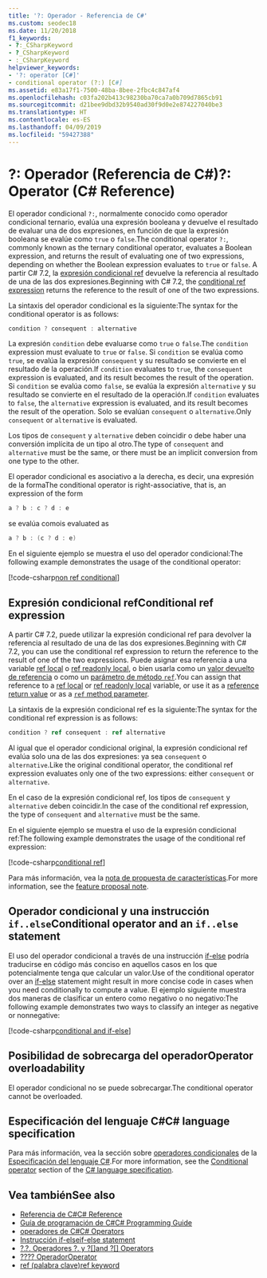 ```yaml
---
title: '?: Operador - Referencia de C#'
ms.custom: seodec18
ms.date: 11/20/2018
f1_keywords:
- ?:_CSharpKeyword
- ?_CSharpKeyword
- :_CSharpKeyword
helpviewer_keywords:
- '?: operator [C#]'
- conditional operator (?:) [C#]
ms.assetid: e83a17f1-7500-48ba-8bee-2fbc4c847af4
ms.openlocfilehash: c03fa202b413c98230ba70ca7a0b709d7865cb91
ms.sourcegitcommit: d21bee9dbd32b9540ad30f9d0e2e874227040be3
ms.translationtype: HT
ms.contentlocale: es-ES
ms.lasthandoff: 04/09/2019
ms.locfileid: "59427388"
---
```

# <a name="-operator-c-reference"></a><span data-ttu-id="e0a4d-102">?: Operador (Referencia de C#)</span><span class="sxs-lookup"><span data-stu-id="e0a4d-102">?: Operator (C# Reference)</span></span>

<span data-ttu-id="e0a4d-103">El operador condicional `?:`, normalmente conocido como operador condicional ternario, evalúa una expresión booleana y devuelve el resultado de evaluar una de dos expresiones, en función de que la expresión booleana se evalúe como `true` o `false`.</span><span class="sxs-lookup"><span data-stu-id="e0a4d-103">The conditional operator `?:`, commonly known as the ternary conditional operator, evaluates a Boolean expression, and returns the result of evaluating one of two expressions, depending on whether the Boolean expression evaluates to `true` or `false`.</span></span> <span data-ttu-id="e0a4d-104">A partir C# 7.2, la [expresión condicional ref](#conditional-ref-expression) devuelve la referencia al resultado de una de las dos expresiones.</span><span class="sxs-lookup"><span data-stu-id="e0a4d-104">Beginning with C# 7.2, the [conditional ref expression](#conditional-ref-expression) returns the reference to the result of one of the two expressions.</span></span>

<span data-ttu-id="e0a4d-105">La sintaxis del operador condicional es la siguiente:</span><span class="sxs-lookup"><span data-stu-id="e0a4d-105">The syntax for the conditional operator is as follows:</span></span>

```csharp
condition ? consequent : alternative
```

<span data-ttu-id="e0a4d-106">La expresión `condition` debe evaluarse como `true` o `false`.</span><span class="sxs-lookup"><span data-stu-id="e0a4d-106">The `condition` expression must evaluate to `true` or `false`.</span></span> <span data-ttu-id="e0a4d-107">Si `condition` se evalúa como `true`, se evalúa la expresión `consequent` y su resultado se convierte en el resultado de la operación.</span><span class="sxs-lookup"><span data-stu-id="e0a4d-107">If `condition` evaluates to `true`, the `consequent` expression is evaluated, and its result becomes the result of the operation.</span></span> <span data-ttu-id="e0a4d-108">Si `condition` se evalúa como `false`, se evalúa la expresión `alternative` y su resultado se convierte en el resultado de la operación.</span><span class="sxs-lookup"><span data-stu-id="e0a4d-108">If `condition` evaluates to `false`, the `alternative` expression is evaluated, and its result becomes the result of the operation.</span></span> <span data-ttu-id="e0a4d-109">Solo se evalúan `consequent` o `alternative`.</span><span class="sxs-lookup"><span data-stu-id="e0a4d-109">Only `consequent` or `alternative` is evaluated.</span></span>

<span data-ttu-id="e0a4d-110">Los tipos de `consequent` y `alternative` deben coincidir o debe haber una conversión implícita de un tipo al otro.</span><span class="sxs-lookup"><span data-stu-id="e0a4d-110">The type of `consequent` and `alternative` must be the same, or there must be an implicit conversion from one type to the other.</span></span>

<span data-ttu-id="e0a4d-111">El operador condicional es asociativo a la derecha, es decir, una expresión de la forma</span><span class="sxs-lookup"><span data-stu-id="e0a4d-111">The conditional operator is right-associative, that is, an expression of the form</span></span>

```csharp
a ? b : c ? d : e
```

<span data-ttu-id="e0a4d-112">se evalúa como</span><span class="sxs-lookup"><span data-stu-id="e0a4d-112">is evaluated as</span></span>

```csharp
a ? b : (c ? d : e)
```

<span data-ttu-id="e0a4d-113">En el siguiente ejemplo se muestra el uso del operador condicional:</span><span class="sxs-lookup"><span data-stu-id="e0a4d-113">The following example demonstrates the usage of the conditional operator:</span></span>

[!code-csharp[non ref conditional](~/samples/snippets/csharp/language-reference/operators/ConditionalExamples.cs#ConditionalValue)]

## <a name="conditional-ref-expression"></a><span data-ttu-id="e0a4d-114">Expresión condicional ref</span><span class="sxs-lookup"><span data-stu-id="e0a4d-114">Conditional ref expression</span></span>

<span data-ttu-id="e0a4d-115">A partir C# 7.2, puede utilizar la expresión condicional ref para devolver la referencia al resultado de una de las dos expresiones.</span><span class="sxs-lookup"><span data-stu-id="e0a4d-115">Beginning with C# 7.2, you can use the conditional ref expression to return the reference to the result of one of the two expressions.</span></span> <span data-ttu-id="e0a4d-116">Puede asignar esa referencia a una variable [ref local](../keywords/ref.md#ref-locals) o [ref readonly local](../keywords/ref.md#ref-readonly-locals), o bien usarla como un [valor devuelto de referencia](../keywords/ref.md#reference-return-values) o como un [parámetro de método `ref`](../keywords/ref.md#passing-an-argument-by-reference).</span><span class="sxs-lookup"><span data-stu-id="e0a4d-116">You can assign that reference to a [ref local](../keywords/ref.md#ref-locals) or [ref readonly local](../keywords/ref.md#ref-readonly-locals) variable, or use it as a [reference return value](../keywords/ref.md#reference-return-values) or as a [`ref` method parameter](../keywords/ref.md#passing-an-argument-by-reference).</span></span>

<span data-ttu-id="e0a4d-117">La sintaxis de la expresión condicional ref es la siguiente:</span><span class="sxs-lookup"><span data-stu-id="e0a4d-117">The syntax for the conditional ref expression is as follows:</span></span>

```csharp
condition ? ref consequent : ref alternative
```

<span data-ttu-id="e0a4d-118">Al igual que el operador condicional original, la expresión condicional ref evalúa solo una de las dos expresiones: ya sea `consequent` o `alternative`.</span><span class="sxs-lookup"><span data-stu-id="e0a4d-118">Like the original conditional operator, the conditional ref expression evaluates only one of the two expressions: either `consequent` or `alternative`.</span></span>

<span data-ttu-id="e0a4d-119">En el caso de la expresión condicional ref, los tipos de `consequent` y `alternative` deben coincidir.</span><span class="sxs-lookup"><span data-stu-id="e0a4d-119">In the case of the conditional ref expression, the type of `consequent` and `alternative` must be the same.</span></span>

<span data-ttu-id="e0a4d-120">En el siguiente ejemplo se muestra el uso de la expresión condicional ref:</span><span class="sxs-lookup"><span data-stu-id="e0a4d-120">The following example demonstrates the usage of the conditional ref expression:</span></span>

[!code-csharp[conditional ref](~/samples/snippets/csharp/language-reference/operators/ConditionalExamples.cs#ConditionalRef)]

<span data-ttu-id="e0a4d-121">Para más información, vea la [nota de propuesta de características](../../../../_csharplang/proposals/csharp-7.2/conditional-ref.md).</span><span class="sxs-lookup"><span data-stu-id="e0a4d-121">For more information, see the [feature proposal note](../../../../_csharplang/proposals/csharp-7.2/conditional-ref.md).</span></span>

## <a name="conditional-operator-and-an-ifelse-statement"></a><span data-ttu-id="e0a4d-122">Operador condicional y una instrucción `if..else`</span><span class="sxs-lookup"><span data-stu-id="e0a4d-122">Conditional operator and an `if..else` statement</span></span>

<span data-ttu-id="e0a4d-123">El uso del operador condicional a través de una instrucción [if-else](../keywords/if-else.md) podría traducirse en código más conciso en aquellos casos en los que potencialmente tenga que calcular un valor.</span><span class="sxs-lookup"><span data-stu-id="e0a4d-123">Use of the conditional operator over an [if-else](../keywords/if-else.md) statement might result in more concise code in cases when you need conditionally to compute a value.</span></span> <span data-ttu-id="e0a4d-124">El ejemplo siguiente muestra dos maneras de clasificar un entero como negativo o no negativo:</span><span class="sxs-lookup"><span data-stu-id="e0a4d-124">The following example demonstrates two ways to classify an integer as negative or nonnegative:</span></span>

[!code-csharp[conditional and if-else](~/samples/snippets/csharp/language-reference/operators/ConditionalExamples.cs#CompareWithIf)]

## <a name="operator-overloadability"></a><span data-ttu-id="e0a4d-125">Posibilidad de sobrecarga del operador</span><span class="sxs-lookup"><span data-stu-id="e0a4d-125">Operator overloadability</span></span>

<span data-ttu-id="e0a4d-126">El operador condicional no se puede sobrecargar.</span><span class="sxs-lookup"><span data-stu-id="e0a4d-126">The conditional operator cannot be overloaded.</span></span>

## <a name="c-language-specification"></a><span data-ttu-id="e0a4d-127">Especificación del lenguaje C#</span><span class="sxs-lookup"><span data-stu-id="e0a4d-127">C# language specification</span></span>

<span data-ttu-id="e0a4d-128">Para más información, vea la sección sobre [operadores condicionales](~/_csharplang/spec/expressions.md#conditional-operator) de la [Especificación del lenguaje C#](../language-specification/index.md).</span><span class="sxs-lookup"><span data-stu-id="e0a4d-128">For more information, see the [Conditional operator](~/_csharplang/spec/expressions.md#conditional-operator) section of the [C# language specification](../language-specification/index.md).</span></span>

## <a name="see-also"></a><span data-ttu-id="e0a4d-129">Vea también</span><span class="sxs-lookup"><span data-stu-id="e0a4d-129">See also</span></span>

- [<span data-ttu-id="e0a4d-130">Referencia de C#</span><span class="sxs-lookup"><span data-stu-id="e0a4d-130">C# Reference</span></span>](../index.md)
- [<span data-ttu-id="e0a4d-131">Guía de programación de C#</span><span class="sxs-lookup"><span data-stu-id="e0a4d-131">C# Programming Guide</span></span>](../../programming-guide/index.md)
- [<span data-ttu-id="e0a4d-132">operadores de C#</span><span class="sxs-lookup"><span data-stu-id="e0a4d-132">C# Operators</span></span>](index.md)
- [<span data-ttu-id="e0a4d-133">Instrucción if-else</span><span class="sxs-lookup"><span data-stu-id="e0a4d-133">if-else statement</span></span>](../keywords/if-else.md)
- [<span data-ttu-id="e0a4d-134">?.</span><span class="sxs-lookup"><span data-stu-id="e0a4d-134">?.</span></span> <span data-ttu-id="e0a4d-135">Operadores ?. y ?[]</span><span class="sxs-lookup"><span data-stu-id="e0a4d-135">and ?[] Operators</span></span>](null-conditional-operators.md)
- [<span data-ttu-id="e0a4d-136">??</span><span class="sxs-lookup"><span data-stu-id="e0a4d-136">??</span></span> <span data-ttu-id="e0a4d-137">Operador</span><span class="sxs-lookup"><span data-stu-id="e0a4d-137">Operator</span></span>](null-coalescing-operator.md)
- [<span data-ttu-id="e0a4d-138">ref (palabra clave)</span><span class="sxs-lookup"><span data-stu-id="e0a4d-138">ref keyword</span></span>](../keywords/ref.md)
